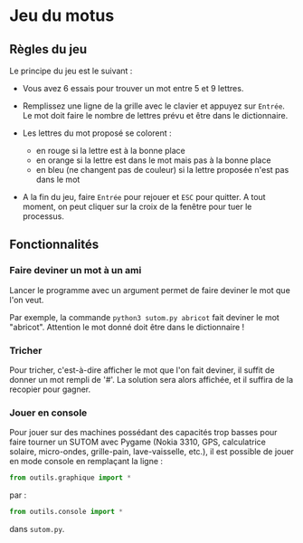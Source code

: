 # Jeu du motus

## Règles du jeu
Le principe du jeu est le suivant :
 - Vous avez 6 essais pour trouver un mot entre 5 et 9 lettres.
 - Remplissez une ligne de la grille avec le clavier et appuyez sur `Entrée`. Le mot doit faire le nombre de lettres prévu et être dans le dictionnaire.
 - Les lettres du mot proposé se colorent :
    * en rouge si la lettre est à la bonne place
    * en orange si la lettre est dans le mot mais pas à la bonne place
    * en bleu (ne changent pas de couleur) si la lettre proposée n'est pas dans le mot

 - A la fin du jeu, faire `Entrée` pour rejouer et `ESC` pour quitter. A tout moment, on peut cliquer sur la croix de la fenêtre pour tuer le processus.

## Fonctionnalités
### Faire deviner un mot à un ami
Lancer le programme avec un argument permet de faire deviner le mot que l'on veut.

Par exemple, la commande `python3 sutom.py abricot` fait deviner le mot "abricot". Attention le mot donné doit être dans le dictionnaire !

### Tricher
Pour tricher, c'est-à-dire afficher le mot que l'on fait deviner, il suffit de donner un mot rempli de '\#'. La solution sera alors affichée, et il suffira de la recopier pour gagner.

### Jouer en console
Pour jouer sur des machines possédant des capacités trop basses pour faire tourner un SUTOM avec Pygame (Nokia 3310, GPS, calculatrice solaire, micro-ondes, grille-pain, lave-vaisselle, etc.), il est possible de jouer en mode console en remplaçant la ligne :
```python
from outils.graphique import *
```
par :
```python
from outils.console import *
```
dans `sutom.py`.